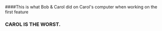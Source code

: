 ####This is what Bob & Carol did on Carol's computer when working on the first feature 
### CAROL IS THE WORST. 